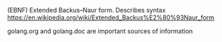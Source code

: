 (EBNF) Extended Backus–Naur form. Describes syntax
https://en.wikipedia.org/wiki/Extended_Backus%E2%80%93Naur_form

golang.org and golang.doc are important sources of information


